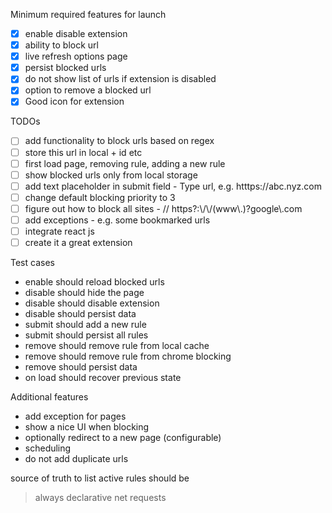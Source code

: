 Minimum required features for launch
- [X] enable disable extension
- [X] ability to block url
- [X] live refresh options page
- [X] persist blocked urls
- [X] do not show list of urls if extension is disabled
- [X] option to remove a blocked url
- [X] Good icon for extension

TODOs
- [ ] add functionality to block urls based on regex
- [ ] store this url in local + id etc
- [ ] first load page, removing rule, adding a new rule
- [ ] show blocked urls only from local storage
- [ ] add text placeholder in submit field - Type url, e.g. htttps://abc.nyz.com
- [ ] change default blocking priority to 3
- [ ] figure out how to block all sites - // https?:\\/\\/(www\\.)?google\\.com
- [ ] add exceptions - e.g. some bookmarked urls
- [ ] integrate react js
- [ ] create it a great extension

Test cases
- enable should reload blocked urls
- disable should hide the page
- disable should disable extension
- disable should persist data
- submit should add a new rule
- submit should persist all rules
- remove should remove rule from local cache
- remove should remove rule from chrome blocking
- remove should persist data
- on load should recover previous state


Additional features
- add exception for pages
- show a nice UI when blocking
- optionally redirect to a new page (configurable)
- scheduling
- do not add duplicate urls


source of truth to list active rules should be 
> always declarative net requests

